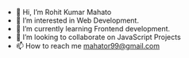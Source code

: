 - 👋 Hi, I’m Rohit Kumar Mahato
- 👀 I’m interested in Web Development.
- 🌱 I’m currently learning Frontend development.
- 💞️ I’m looking to collaborate on JavaScript Projects
- 📫 How to reach me mahator99@gmail.com

<!---
rohit7461/rohit7461 is a ✨ special ✨ repository because its `README.md` (this file) appears on your GitHub profile.
You can click the Preview link to take a look at your changes.
--->
